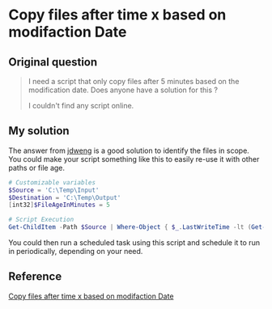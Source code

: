 # Copy files after time x based on modifaction Date

## Original question

> I need a script that only copy files after 5 minutes based on the modification date. Does anyone have a solution for this ?
> 
> I couldn't find any script online.

## My solution

The answer from [jdweng](https://stackoverflow.com/users/5015238/jdweng) is a good solution to identify the files in scope.
You could make your script something like this to easily re-use it with other paths or file age.

```powershell
# Customizable variables
$Source = 'C:\Temp\Input'
$Destination = 'C:\Temp\Output'
[int32]$FileAgeInMinutes = 5

# Script Execution
Get-ChildItem -Path $Source | Where-Object { $_.LastWriteTime -lt (Get-Date).AddMinutes(-$FileAgeInMinutes) } | Copy-Item -Destination $Destination
```

You could then run a scheduled task using this script and schedule it to run in periodically, depending on your need.

## Reference

[Copy files after time x based on modifaction Date](https://stackoverflow.com/questions/74474476/copy-files-after-time-x-based-on-modifaction-date)